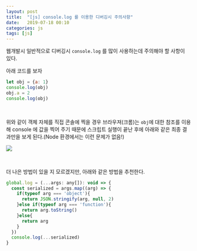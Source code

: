 ```yaml
---
layout: post
title:  "[js] console.log 를 이용한 디버깅시 주의사항"
date:   2019-07-18 00:10
categories: js
tags: [js]
---
```

웹개발시 일반적으로 디버깅시 `console.log` 를 많이 사용하는데 주의해야 할 사항이 있다.

아래 코드를 보자

```javascript
let obj = {a: 1}
console.log(obj)
obj.a = 2
console.log(obj)
```
<br>

위와 같이 객체 자체를 직접 콘솔에 찍을 경우 브라우져(크롬)는 `obj`에 대한 참조를 이용해 console 에 값을 찍어 주기 때문에 스크립트 실행이 끝난 후에 아래와 같은 최종 결과만을 보게 된다.(Node 환경에서는 이런 문제가 없음!)

![](/images/console.png)

<br>

더 나은 방법이 있을 지 모르겠지만, 아래와 같은 방법을 추천한다.
<br>
```javascript
global.log = (...args: any[]): void => {
  const serialized = args.map((arg) => {
    if(typeof arg === 'object'){
      return JSON.stringify(arg, null, 2)
    }else if(typeof arg === 'function'){
      return arg.toString()
    }else{
      return arg
    }
  })
  console.log(...serialized)
}
```
